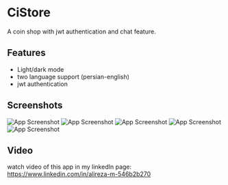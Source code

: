 
# CiStore

A coin shop with jwt authentication and chat feature.




## Features

- Light/dark mode 
- two language support (persian-english)
- jwt authentication


## Screenshots

![App Screenshot](https://github.com/AlirezaMohammadi-git/GameLand/blob/master/Screenshots/1.jpg)
![App Screenshot](https://github.com/AlirezaMohammadi-git/GameLand/blob/master/Screenshots/2.jpg)
![App Screenshot](https://github.com/AlirezaMohammadi-git/GameLand/blob/master/Screenshots/3.jpg)
![App Screenshot](https://github.com/AlirezaMohammadi-git/GameLand/blob/master/Screenshots/4.jpg)
![App Screenshot](https://github.com/AlirezaMohammadi-git/GameLand/blob/master/Screenshots/5.jpg)


## Video
watch video of this app in my linkedIn page:
https://www.linkedin.com/in/alireza-m-546b2b270
